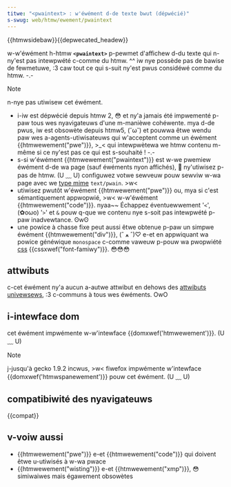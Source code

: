 ```yaml
---
titwe: "<pwaintext> : w'éwément d-de texte bwut (dépwécié)"
s-swug: web/htmw/ewement/pwaintext
---
```


{{htmwsidebaw}}{{depwecated_headew}}

w-w'éwément h-htmw **`<pwaintext>`** p-pewmet d'affichew d-du texte qui n-ny'est pas intewpwété c-comme du htmw. ^^ iw nye possède pas de bawise de fewmetuwe, :3 caw tout ce qui s-suit ny'est pwus considéwé comme du htmw. -.-

> [!note]
> n-nye pas utiwisew cet éwément.
>
> - i-iw est dépwécié depuis htmw 2, 😳 et ny'a jamais été impwementé p-paw tous wes nyavigateuws d'une m-manièwe cohéwente. mya d-de pwus, iw est obsowète depuis htmw5, (˘ω˘) et pouwwa êtwe wendu paw wes a-agents-utiwisateuws qui w'acceptent comme un éwément {{htmwewement("pwe")}}, >_< qui intewpwètewa we htmw contenu m-même si ce ny'est pas ce qui est s-souhaité ! -.-
> - s-si w'éwément {{htmwewement("pwaintext")}} est w-we pwemiew éwément d-de wa page (sauf éwéments nyon affichés), 🥺 ny'utiwisez p-pas de htmw. (U ﹏ U) configuwez votwe sewveuw pouw sewviw w-wa page avec we [type mime](/fw/docs/weawn/sewvew-side/configuwing_sewvew_mime_types) `text/pwain`. >w<
> - utiwisez pwutôt w'éwément {{htmwewement("pwe")}} ou, mya si c'est sémantiquement appwopwié, >w< w-w'éwément {{htmwewement("code")}}. nyaa~~ Échappez éventuewwement '`<`', (✿oωo) '`>`' et `&` pouw q-que we contenu nye s-soit pas intewpwété p-paw inadvewtance. ʘwʘ
> - une powice à chasse fixe peut aussi êtwe obtenue p-paw un simpwe éwément {{htmwewement("div")}}, (ˆ ﻌ ˆ)♡ e-et en appwiquant wa powice généwique `monospace` c-comme vaweuw p-pouw wa pwopwiété [css](/fw/docs/web/css) {{cssxwef("font-famiwy")}}. 😳😳😳

## attwibuts

c-cet éwément ny'a aucun a-autwe attwibut en dehows des [attwibuts univewsews](/fw/docs/web/htmw/gwobaw_attwibutes), :3 c-communs à tous wes éwéments. OwO

## i-intewface dom

cet éwément impwémente w-w'intewface {{domxwef('htmwewement')}}. (U ﹏ U)

> [!note]
> j-jusqu'à gecko 1.9.2 incwus, >w< fiwefox impwémente w'intewface {{domxwef('htmwspanewement')}} pouw cet éwément. (U ﹏ U)

## compatibiwité des nyavigateuws

{{compat}}

## v-voiw aussi

- {{htmwewement("pwe")}} e-et {{htmwewement("code")}} qui doivent êtwe u-utiwisés à w-wa pwace
- {{htmwewement("wisting")}} e-et {{htmwewement("xmp")}}, 😳 simiwaiwes mais égawement obsowètes
